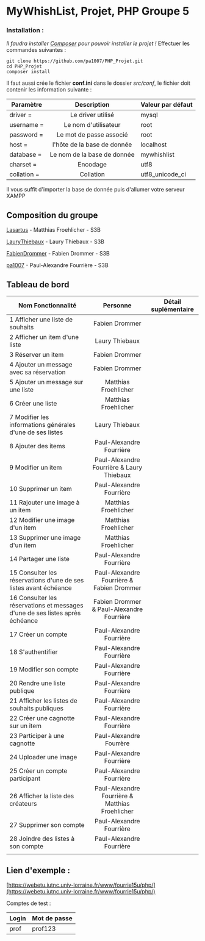 # MyWhishList, Projet, PHP Groupe 5 

### Installation : 

*Il faudra installer [Composer](https://getcomposer.org/download/) pour pouvoir installer le projet !*
Effectuer les commandes suivantes : 

    git clone https://github.com/pa1007/PHP_Projet.git
    cd PHP_Projet
    composer install

Il faut aussi crée le fichier **conf.ini** dans le dossier *src/conf*, le fichier doit contenir les information suivante : 

|Paramètre|Description|Valeur par défaut|
| ---------- | :---:  | ------------- | 
|driver = |Le driver utilisé|mysql |
|username = |Le nom d'utilisateur| root|
|password = |Le mot de passe associé| root|
|host = |l'hôte de la base de donnée| localhost| 
|database = |Le nom de la base de donnée| mywhishlist|
|charset = |Encodage| utf8|
|collation = |Collation|utf8_unicode_ci |

Il vous suffit d'importer la base de donnée puis d'allumer votre serveur XAMPP

## Composition du groupe 

[Lasartus](https://github.com/pa1007/PHP_Projet/commits?author=Lasartus)  - Matthias Froehlicher - S3B 

[LauryThiebaux](https://github.com/pa1007/PHP_Projet/commits?author=LauryThiebaux)  - Laury Thiebaux  - S3B

[FabienDrommer](https://github.com/pa1007/PHP_Projet/commits?author=FabienDrommer) - Fabien Drommer - S3B 

[pa1007](https://github.com/pa1007/PHP_Projet/commits?author=pa1007) - Paul-Alexandre Fourrière - S3B


## Tableau de bord

|Nom Fonctionnalité|Personne|Détail suplémentaire|
| ---------- | :---:  | ------------- | 
|1 Afficher une liste de souhaits |Fabien Drommer |  |
|2 Afficher un item d'une liste |Laury Thiebaux||
|3 Réserver un item |Fabien Drommer ||
|4 Ajouter un message avec sa réservation |Fabien Drommer||
|5 Ajouter un message sur une liste |Matthias Froehlicher||
|6 Créer une liste|Matthias Froehlicher||
|7 Modifier les informations générales d'une de ses listes |Laury Thiebaux||
|8 Ajouter des items |Paul-Alexandre Fourrière||
|9 Modifier un item |Paul-Alexandre Fourrière & Laury Thiebaux||
|10 Supprimer un item|Paul-Alexandre Fourrière||
|11 Rajouter une image à un item |Matthias Froehlicher||
|12 Modifier une image d'un item |Matthias Froehlicher||
|13 Supprimer une image d'un item |Matthias Froehlicher||
|14 Partager une liste|Paul-Alexandre Fourrière ||
|15 Consulter les réservations d'une de ses listes avant échéance|Paul-Alexandre Fourrière & Fabien Drommer||
|16 Consulter les réservations et messages d'une de ses listes après échéance | Fabien Drommer & Paul-Alexandre Fourrière||
|17 Créer un compte|Paul-Alexandre Fourrière||
|18 S'authentifier|Paul-Alexandre Fourrière||
|19 Modifier son compte |Paul-Alexandre Fourrière||
|20 Rendre une liste publique |Paul-Alexandre Fourrière||
|21 Afficher les listes de souhaits publiques|Paul-Alexandre Fourrière||
|22 Créer une cagnotte sur un item | Paul-Alexandre Fourrière||
|23 Participer à une cagnotte|Paul-Alexandre Fourrère||
|24 Uploader une image|Paul-Alexandre Fourrière||
|25 Créer un compte participant|Paul-Alexandre Fourrière||
|26 Afficher la liste des créateurs |Paul-Alexandre Fourrière & Matthias Froehlicher||
|27 Supprimer son compte|Paul-Alexandre Fourrière||
|28 Joindre des listes à son compte|Paul-Alexandre Fourrière||
||||


## Lien d'exemple :
[https://webetu.iutnc.univ-lorraine.fr/www/fourrie15u/php/](https://webetu.iutnc.univ-lorraine.fr/www/fourrie15u/php/)

Comptes de test : 

|Login|Mot de passe|
| ---------- | ------------- |   
|prof|prof123|